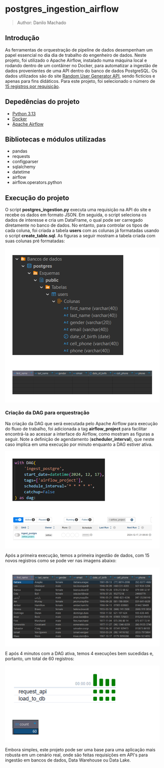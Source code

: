 # postgres_ingestion_airflow

> Author: Danilo Machado

## Introdução

As ferramentas de orquestração de pipeline de dados desempenham um papel essencial no dia dia de trabalho do engenheiro de dados. Neste projeto, foi utilizado o Apache Airflow, instalado numa máquina local e rodando dentro de um contâiner no Docker, para automatizar a ingestão de dados provenientes de uma API dentro do banco de dados PostgreSQL. Os dados utilizados são do site [Random User Generator API](https://randomuser.me/documentation), sendo fictícios e apenas para fins didáticos. Para este projeto, foi selecionado o número de [15 registros por requisição](https://randomuser.me/api/?results=15).

## Depedências do projeto
- [Python 3.13](https://www.python.org)
- [Docker](https://docs.docker.com/)
- [Apache Airflow](https://airflow.apache.org/docs/)

## Bibliotecas e módulos utilizadas
- pandas
- requests
- configparser
- sqlalchemy
- datetime
- airflow
- airflow.operators.python

## Execução do projeto

O script **postgres_ingestion.py** executa uma requisição na API do site e recebe os dados em formato JSON. Em seguida, o script seleciona os dados de interesse e cria um DataFrame, o qual pode ser carregado diretamente no banco de dados. No entanto, para controlar os tipos de cada coluna, foi criada a tabela **users** com as colunas já formatadas usando o script **create_table.sql**. As figuras a seguir mostram a tabela criada com suas colunas pré formatadas:

<div style='background-color:#fff;padding:24px;'>
<img src='./docs/table_created.png' alt='Extração e Carregamento de dados em bucket S3 na AWS'/>
</div>

<div style='background-color:#fff;padding:24px;'>
<img src='./docs/empty_table.png' alt='Extração e Carregamento de dados em bucket S3 na AWS'/>
</div>


### Criação da DAG para orquestração

Na criação da DAG que será executada pelo Apache Airflow para execução do fluxo de trabalho, foi adicionada a tag **airflow_project** para facilitar encontrá-la ao acessar a interface do Airflow, como mostram as figuras a seguir. Note a definição de agendamento (**scheduler_interval**), que neste caso implica em uma execução por minuto enquanto a DAG estiver ativa. 

<div style='background-color:#fff;padding:24px;'>
<img src='./docs/dag_schedule.png' alt='Extração e Carregamento de dados em bucket S3 na AWS'/>
</div>

<div style='background-color:#fff;padding:24px;'>
<img src='./docs/dag.png' alt='Extração e Carregamento de dados em bucket S3 na AWS'/>
</div>

Após a primeira execução, temos a primeira ingestão de dados, com 15 novos registros como se pode ver nas imagens abaixo:

<div style='background-color:#fff;padding:24px;'>
<img src='./docs/first.png' alt='Extração e Carregamento de dados em bucket S3 na AWS'/>
</div>

E após 4 minutos com a DAG ativa, temos 4 execuções bem sucedidas e, portanto, um total de 60 registros:

<div style='background-color:#fff;padding:24px;'>
<img src='./docs/four_minutes.png' alt='Extração e Carregamento de dados em bucket S3 na AWS'/>
</div>

<div style='background-color:#fff;padding:24px;'>
<img src='./docs/count_four_minutes.png' alt='Extração e Carregamento de dados em bucket S3 na AWS'/>
</div>

Embora simples, este projeto pode ser uma base para uma aplicação mais robusta em um cenário real, onde são feitas requisições em API's para ingestão em bancos de dados, Data Warehouse ou Data Lake.